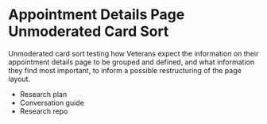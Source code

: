 # Appointment Details Page Unmoderated Card Sort
Unmoderated card sort testing how Veterans expect the information on their appointment details page to be grouped and defined, and what information they find most important, to inform a possible restructuring of the page layout.

- Research plan
- Conversation guide
- Research repo
